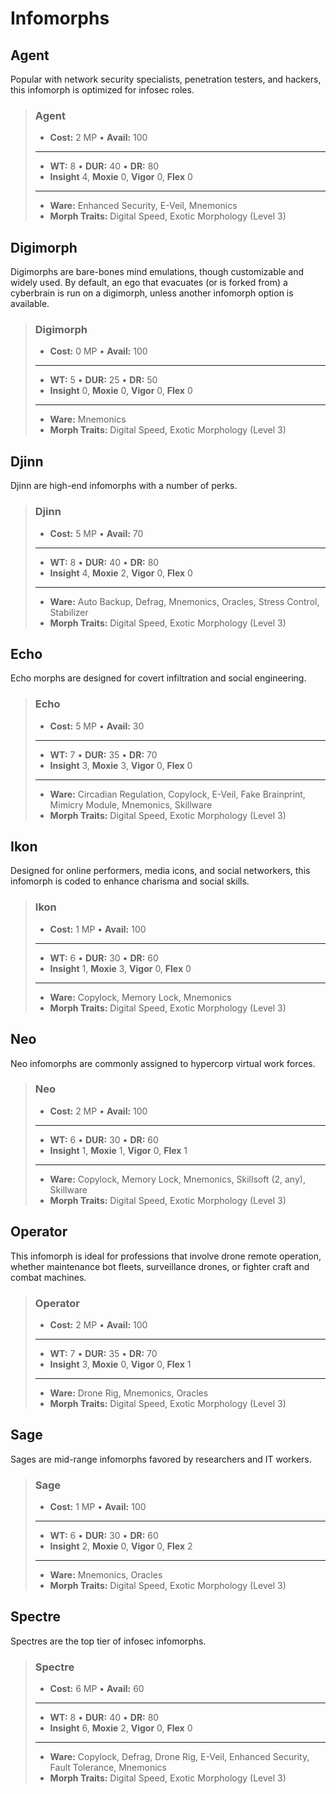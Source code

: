 # Infomorphs

## Agent

Popular with network security specialists, penetration testers, and hackers, this infomorph is optimized for infosec roles.

<blockquote class="indent stat-list">

### Agent

- **Cost:** 2&nbsp;MP • **Avail:** 100

---

- **WT:** 8 • **DUR:** 40 • **DR:** 80
- **Insight** 4, **Moxie** 0, **Vigor** 0, **Flex** 0

---

- **Ware:** Enhanced Security, E-Veil, Mnemonics
- **Morph Traits:** Digital Speed, Exotic Morphology (Level 3)

</blockquote>

## Digimorph

Digimorphs are bare-bones mind emulations, though customizable and widely used. By default, an ego that evacuates (or is forked from) a cyberbrain is run on a digimorph, unless another infomorph option is available.

<blockquote class="indent stat-list">

### Digimorph

- **Cost:** 0&nbsp;MP • **Avail:** 100

---

- **WT:** 5 • **DUR:** 25 • **DR:** 50
- **Insight** 0, **Moxie** 0, **Vigor** 0, **Flex** 0

---

- **Ware:** Mnemonics
- **Morph Traits:** Digital Speed, Exotic Morphology (Level 3)

</blockquote>

## Djinn

Djinn are high-end infomorphs with a number of perks.

<blockquote class="indent stat-list">

### Djinn

- **Cost:** 5&nbsp;MP • **Avail:** 70

---

- **WT:** 8 • **DUR:** 40 • **DR:** 80
- **Insight** 4, **Moxie** 2, **Vigor** 0, **Flex** 0

---

- **Ware:** Auto Backup, Defrag, Mnemonics, Oracles, Stress Control, Stabilizer
- **Morph Traits:** Digital Speed, Exotic Morphology (Level 3)

</blockquote>

## Echo

Echo morphs are designed for covert infiltration and social engineering.

<blockquote class="indent stat-list">

### Echo

- **Cost:** 5&nbsp;MP • **Avail:** 30

---

- **WT:** 7 • **DUR:** 35 • **DR:** 70
- **Insight** 3, **Moxie** 3, **Vigor** 0, **Flex** 0

---

- **Ware:** Circadian Regulation, Copylock, E-Veil, Fake Brainprint, Mimicry Module, Mnemonics, Skillware
- **Morph Traits:** Digital Speed, Exotic Morphology (Level 3)

</blockquote>

## Ikon

Designed for online performers, media icons, and social networkers, this infomorph is coded to enhance charisma and social skills.

<blockquote class="indent stat-list">

### Ikon

- **Cost:** 1&nbsp;MP • **Avail:** 100

---

- **WT:** 6 • **DUR:** 30 • **DR:** 60
- **Insight** 1, **Moxie** 3, **Vigor** 0, **Flex** 0

---

- **Ware:** Copylock, Memory Lock, Mnemonics
- **Morph Traits:** Digital Speed, Exotic Morphology (Level 3)

</blockquote>

## Neo

Neo infomorphs are commonly assigned to hypercorp virtual work forces.

<blockquote class="indent stat-list">

### Neo

- **Cost:** 2&nbsp;MP • **Avail:** 100

---

- **WT:** 6 • **DUR:** 30 • **DR:** 60
- **Insight** 1, **Moxie** 1, **Vigor** 0, **Flex** 1

---

- **Ware:** Copylock, Memory Lock, Mnemonics, Skillsoft (2, any), Skillware
- **Morph Traits:** Digital Speed, Exotic Morphology (Level 3)

</blockquote>

## Operator

This infomorph is ideal for professions that involve drone remote operation, whether maintenance bot fleets, surveillance drones, or fighter craft and combat machines.

<blockquote class="indent stat-list">

### Operator

- **Cost:** 2&nbsp;MP • **Avail:** 100

---

- **WT:** 7 • **DUR:** 35 • **DR:** 70
- **Insight** 3, **Moxie** 0, **Vigor** 0, **Flex** 1

---

- **Ware:** Drone Rig, Mnemonics, Oracles
- **Morph Traits:** Digital Speed, Exotic Morphology (Level 3)

</blockquote>

## Sage

Sages are mid-range infomorphs favored by researchers and IT workers.

<blockquote class="indent stat-list">

### Sage

- **Cost:** 1&nbsp;MP • **Avail:** 100

---

- **WT:** 6 • **DUR:** 30 • **DR:** 60
- **Insight** 2, **Moxie** 0, **Vigor** 0, **Flex** 2

---

- **Ware:** Mnemonics, Oracles
- **Morph Traits:** Digital Speed, Exotic Morphology (Level 3)

</blockquote>

## Spectre

Spectres are the top tier of infosec infomorphs.

<blockquote class="indent stat-list">

### Spectre

- **Cost:** 6&nbsp;MP • **Avail:** 60

---

- **WT:** 8 • **DUR:** 40 • **DR:** 80
- **Insight** 6, **Moxie** 2, **Vigor** 0, **Flex** 0

---

- **Ware:** Copylock, Defrag, Drone Rig, E-Veil, Enhanced Security, Fault Tolerance, Mnemonics
- **Morph Traits:** Digital Speed, Exotic Morphology (Level 3)

</blockquote>
